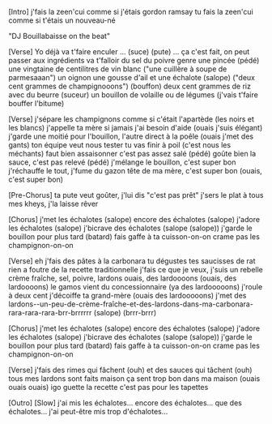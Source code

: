 [Intro]
j'fais la zeen'cui comme si j'étais gordon ramsay
tu fais la zeen'cui comme si t'étais un nouveau-né

"DJ Bouillabaisse on the beat"

[Verse]
Yo
déjà va t'faire enculer
...
(suce) (pute)
...
ça c'est fait, on peut passer aux ingrédients
va t'falloir du sel du poivre genre une pincée (pédé)
une vingtaine de centilitres de vin blanc
("une cuillère à soupe de parmesaaan")
un oignon une gousse d'ail et une échalote (salope)
("deux cent grammes de champignooons") (bouffon)
deux cent grammes de riz avec du beurre (suceur)
un bouillon de volaille ou de légumes (j'vais t'faire bouffer l'bitume)

[Verse]
j'sépare les champignons comme si c'était l'apartède (les noirs et les blancs)
j'appelle ta mère si jamais j'ai besoin d'aide (ouais j'suis élégant)
j'garde une moitié pour l'bouillon, l'autre direct à la poêle (ouais j'met des gants)
ton équipe veut nous tester tu vas finir à poil (c'est nous les méchants)
faut bien assaisonner c'est pas assez salé (pédé)
goûte bien la sauce, c'est pas relevé (pédé)
j'mélange le bouillon, c'est super bon
j'réchauffe le tout, j'fume du gazon
tête de ma mère, c'est super bon
(ouais, c'est super bon)

[Pre-Chorus]
ta pute veut goûter, j'lui dis "c'est pas prêt"
j'sers le plat à tous mes kheys, j'la laisse rêver

[Chorus]
j'met les échalotes (salope)
encore des échalotes (salope)
j'adore les échalotes (salope)
j'bicrave des échalotes (salope (salope))
j'garde le bouillon pour plus tard (batard)
fais gaffe à ta cuisson-on-on
crame pas les champignon-on-on

[Verse]
eh
j'fais des pâtes à la carbonara
tu dégustes tes saucisses de rat
rien a foutre de la recette traditionnelle
j'fais ce que je veux, j'suis un rebelle
crème fraîche, sel, poivre, lardons
ouais, des lardoooons
(ouais, des lardoooons)
le gamos vient du concessionnaire
(ya des lardooooons)
j'roule à deux cent j'décoiffe ta grand-mère
(ouais des lardooooons)
j'met des lardons--un-peu-de-crème-fraîche-et-des-lardons-dans-ma-carbonara-rara-rara-rara-brr-brrrrrr (salope) (brrr-brrr)

[Chorus]
j'met les échalotes (salope)
encore des échalotes (salope)
j'adore les échalotes (salope)
j'bicrave des échalotes (salope (salope))
j'garde le bouillon pour plus tard (batard)
fais gaffe à ta cuisson-on-on
crame pas les champignon-on-on

[Verse]
j'fais des rimes qui fâchent (ouh)
et des sauces qui tâchent (ouh)
tous mes lardons sont faits maison
ça sent trop bon dans ma maison (ouais ouais ouais)
igo guette la recette
c'est pas pour les tapettes

[Outro] [Slow]
j'ai mis les échalotes...
encore des échalotes...
que des échalotes...
j'ai peut-être mis trop d'échalotes...

